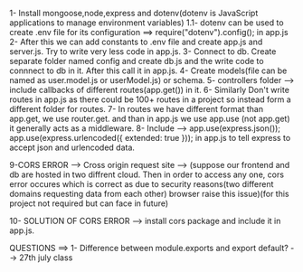 1- Install mongoose,node,express and dotenv(dotenv is JavaScript applications to manage environment variables)
1.1- dotenv can be used to create .env file for its configuration ==> require("dotenv").config(); in app.js
2- After this we can add constants to .env file and create app.js and server.js. Try to write very less code in app.js.
3- Connect to db. Create separate folder named config and create db.js and the write code to connnect to db in it. After this call it in app.js.
4- Create models(file can be named as user.model.js or userModel.js) or schema.
5- controllers folder --> include callbacks of different routes(app.get()) in it.
6- Similarly Don't write routes in app.js as there could be 100+ routes in a project so instead form a different folder for routes.
7- In routes we have different format than app.get, we use router.get. and than in app.js we use app.use (not app.get) it generally acts as a middleware.
8- Include --> app.use(express.json()); app.use(express.urlencoded({ extended: true })); in app.js to tell express to accept json and urlencoded data.

9-CORS ERROR --> Cross origin request site --> (suppose our frontend and db are hosted in two diffrent cloud. Then in order to access any one, cors error occures which is correct as due to security reasons(two different domains requesting data from each other) browser raise this issue)(for this project not required but can face in future)

10- SOLUTION OF CORS ERROR --> install cors package and include it in app.js.

QUESTIONS ==>
1- Difference between module.exports and export default? --> 27th july class
